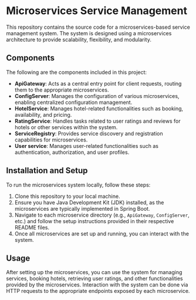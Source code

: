 # Microservices Service Management

This repository contains the source code for a microservices-based service management system. The system is designed using a microservices architecture to provide scalability, flexibility, and modularity.

## Components

The following are the components included in this project:

- **ApiGateway**: Acts as a central entry point for client requests, routing them to the appropriate microservices.
- **ConfigServer**: Manages the configuration of various microservices, enabling centralized configuration management.
- **HotelService**: Manages hotel-related functionalities such as booking, availability, and pricing.
- **RatingService**: Handles tasks related to user ratings and reviews for hotels or other services within the system.
- **ServiceRegistry**: Provides service discovery and registration capabilities for microservices.
- **User service**: Manages user-related functionalities such as authentication, authorization, and user profiles.

## Installation and Setup

To run the microservices system locally, follow these steps:

1. Clone this repository to your local machine.
2. Ensure you have Java Development Kit (JDK) installed, as the microservices are typically implemented in Spring Boot.
3. Navigate to each microservice directory (e.g., `ApiGateway`, `ConfigServer`, etc.) and follow the setup instructions provided in their respective README files.
4. Once all microservices are set up and running, you can interact with the system.

## Usage

After setting up the microservices, you can use the system for managing services, booking hotels, retrieving user ratings, and other functionalities provided by the microservices. Interaction with the system can be done via HTTP requests to the appropriate endpoints exposed by each microservice.

